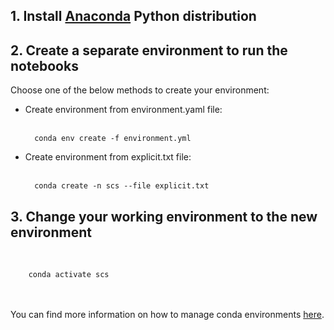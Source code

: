 ## 1. Install [Anaconda](https://www.anaconda.com/download) Python distribution
## 2. Create a separate environment to run the notebooks

Choose one of the below methods to create your environment:<br>
- Create environment from environment.yaml file:<br><br>
        
        conda env create -f environment.yml
      
- Create environment from explicit.txt file:<br><br>
        
        conda create -n scs --file explicit.txt
        
## 3. Change your working environment to the new environment 
<br>

        conda activate scs

<br><br>You can find more information on how to manage conda environments [here](https://docs.conda.io/projects/conda/en/latest/user-guide/tasks/manage-environments.html).
